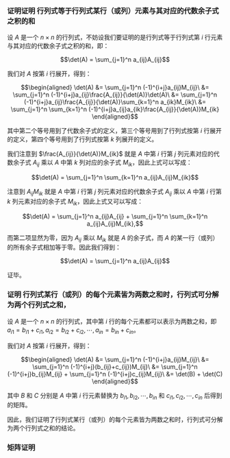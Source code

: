 ### 证明证明 行列式等于行列式某行（或列）元素与其对应的代数余子式之积的和

设 $A$ 是一个 $n \times n$ 的行列式，不妨设我们要证明的是行列式等于行列式第 $i$ 行元素与其对应的代数余子式之积的和，即：

$$\det(A) = \sum_{j=1}^n a_{ij}A_{ij}$$

我们对 $A$ 按第 $i$ 行展开，得到：

$$\begin{aligned} \det(A) &= \sum_{j=1}^n (-1)^{i+j}a_{ij}M_{ij}\ &= \sum_{j=1}^n (-1)^{i+j}a_{ij}\frac{A_{ij}}{\det(A)}\det(A)\ &= \sum_{j=1}^n (-1)^{i+j}a_{ij}\frac{A_{ij}}{\det(A)}\sum_{k=1}^n a_{ik}M_{ik}\ &= \sum_{j=1}^n \sum_{k=1}^n (-1)^{i+j}a_{ij}a_{ik}\frac{A_{ij}}{\det(A)}M_{ik} \end{aligned}$$

其中第二个等号用到了代数余子式的定义，第三个等号用到了行列式按第 $i$ 行展开的定义，第四个等号用到了行列式按第 $k$ 列展开的定义。

我们注意到 $\frac{A_{ij}}{\det(A)}M_{ik}$ 就是 $A$ 中第 $i$ 行第 $j$ 列元素对应的代数余子式 $A_{ij}$ 乘以 $A$ 中第 $k$ 列对应的余子式 $M_{ik}$，因此上式可以写成：

$$\det(A) = \sum_{j=1}^n \sum_{k=1}^n a_{ij}A_{ij}M_{ik}$$

注意到 $A_{ij}M_{ik}$ 就是 $A$ 中第 $i$ 行第 $j$ 列元素对应的代数余子式 $A_{ij}$ 乘以 $A$ 中第 $i$ 行第 $k$ 列元素对应的余子式 $M_{ik}$，因此上式又可以写成：

$$\det(A) = \sum_{j=1}^n a_{ij}A_{ij} + \sum_{j=1}^n \sum_{k=1}^n a_{ij}A_{ij}M_{ik},$$

而第二项显然为零，因为 $A_{ij}$ 乘以 $M_{ik}$ 就是 $A$ 的余子式，而 $A$ 的某一行（或列）的所有余子式相加等于零。因此我们得到：

$$\det(A) = \sum_{j=1}^n a_{ij}A_{ij}$$

证毕。

### 证明 行列式某行（或列）的每个元素皆为两数之和时，行列式可分解为两个行列式之和，

设 $A$ 是一个 $n \times n$ 的行列式，其中第 $i$ 行的每个元素都可以表示为两数之和，即 $a_{i1} = b_{i1} + c_{i1}, a_{i2} = b_{i2} + c_{i2}, \cdots, a_{in} = b_{in} + c_{in}$。

我们对 $A$ 按第 $i$ 行展开，得到：

$$\begin{aligned} \det(A) &= \sum_{j=1}^n (-1)^{i+j}a_{ij}M_{ij}\ &= \sum_{j=1}^n (-1)^{i+j}(b_{ij}+c_{ij})M_{ij}\ &= \sum_{j=1}^n (-1)^{i+j}b_{ij}M_{ij} + \sum_{j=1}^n (-1)^{i+j}c_{ij}M_{ij}\ &= \det(B) + \det(C) \end{aligned}$$

其中 $B$ 和 $C$ 分别是 $A$ 中第 $i$ 行元素替换为 $b_{i1}, b_{i2}, \cdots, b_{in}$ 和 $c_{i1}, c_{i2}, \cdots, c_{in}$ 后得到的矩阵。

因此，我们证明了行列式某行（或列）的每个元素皆为两数之和时，行列式可分解为两个行列式之和的结论。


### 矩阵证明 
